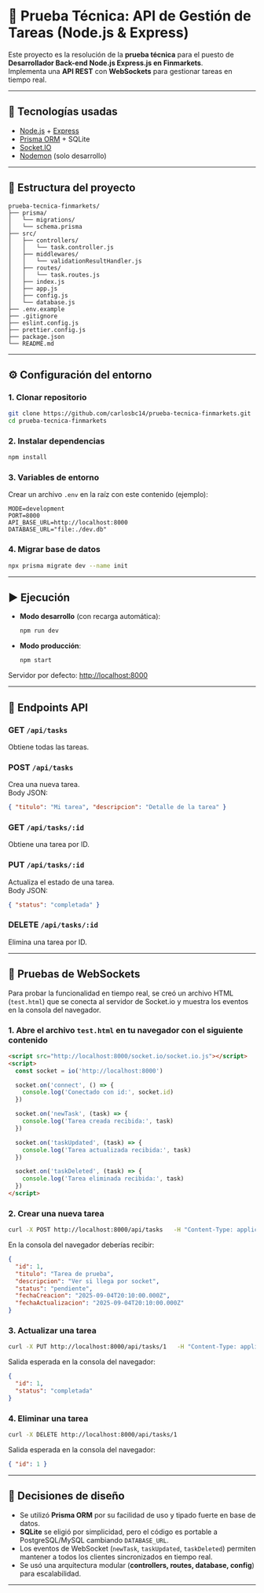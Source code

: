 # 📌 Prueba Técnica: API de Gestión de Tareas (Node.js & Express)

Este proyecto es la resolución de la **prueba técnica** para el puesto de **Desarrollador Back-end Node.js Express.js en Finmarkets**.  
Implementa una **API REST** con **WebSockets** para gestionar tareas en tiempo real.

---

## 🚀 Tecnologías usadas

- [Node.js](https://nodejs.org/) + [Express](https://expressjs.com/)
- [Prisma ORM](https://www.prisma.io/) + SQLite
- [Socket.IO](https://socket.io/)
- [Nodemon](https://nodemon.io/) (solo desarrollo)

---

## 📂 Estructura del proyecto

```
prueba-tecnica-finmarkets/
├── prisma/
│   └── migrations/
│   └── schema.prisma
├── src/
│   ├── controllers/
│   │   └── task.controller.js
│   ├── middlewares/
│   │   └── validationResultHandler.js
│   ├── routes/
│   │   └── task.routes.js
│   ├── index.js
│   ├── app.js
│   ├── config.js
│   └── database.js
├── .env.example
├── .gitignore
├── eslint.config.js
├── prettier.config.js
├── package.json
└── README.md
```

---

## ⚙️ Configuración del entorno

### 1. Clonar repositorio

```bash
git clone https://github.com/carlosbc14/prueba-tecnica-finmarkets.git
cd prueba-tecnica-finmarkets
```

### 2. Instalar dependencias

```bash
npm install
```

### 3. Variables de entorno

Crear un archivo `.env` en la raíz con este contenido (ejemplo):

```env
MODE=development
PORT=8000
API_BASE_URL=http://localhost:8000
DATABASE_URL="file:./dev.db"
```

### 4. Migrar base de datos

```bash
npx prisma migrate dev --name init
```

---

## ▶️ Ejecución

- **Modo desarrollo** (con recarga automática):

  ```bash
  npm run dev
  ```

- **Modo producción**:
  ```bash
  npm start
  ```

Servidor por defecto: [http://localhost:8000](http://localhost:8000)

---

## 📡 Endpoints API

### GET `/api/tasks`

Obtiene todas las tareas.

### POST `/api/tasks`

Crea una nueva tarea.  
Body JSON:

```json
{ "titulo": "Mi tarea", "descripcion": "Detalle de la tarea" }
```

### GET `/api/tasks/:id`

Obtiene una tarea por ID.

### PUT `/api/tasks/:id`

Actualiza el estado de una tarea.  
Body JSON:

```json
{ "status": "completada" }
```

### DELETE `/api/tasks/:id`

Elimina una tarea por ID.

---

## 🔌 Pruebas de WebSockets

Para probar la funcionalidad en tiempo real, se creó un archivo HTML (`test.html`) que se conecta al servidor de Socket.io y muestra los eventos en la consola del navegador.

### 1. Abre el archivo `test.html` en tu navegador con el siguiente contenido

```html
<script src="http://localhost:8000/socket.io/socket.io.js"></script>
<script>
  const socket = io('http://localhost:8000')

  socket.on('connect', () => {
    console.log('Conectado con id:', socket.id)
  })

  socket.on('newTask', (task) => {
    console.log('Tarea creada recibida:', task)
  })

  socket.on('taskUpdated', (task) => {
    console.log('Tarea actualizada recibida:', task)
  })

  socket.on('taskDeleted', (task) => {
    console.log('Tarea eliminada recibida:', task)
  })
</script>
```

### 2. Crear una nueva tarea

```bash
curl -X POST http://localhost:8000/api/tasks   -H "Content-Type: application/json"   -d '{"titulo":"Tarea de prueba","descripcion":"Ver si llega por socket"}'
```

En la consola del navegador deberías recibir:

```json
{
  "id": 1,
  "titulo": "Tarea de prueba",
  "descripcion": "Ver si llega por socket",
  "status": "pendiente",
  "fechaCreacion": "2025-09-04T20:10:00.000Z",
  "fechaActualizacion": "2025-09-04T20:10:00.000Z"
}
```

### 3. Actualizar una tarea

```bash
curl -X PUT http://localhost:8000/api/tasks/1   -H "Content-Type: application/json"   -d '{"status":"completada"}'
```

Salida esperada en la consola del navegador:

```json
{
  "id": 1,
  "status": "completada"
}
```

### 4. Eliminar una tarea

```bash
curl -X DELETE http://localhost:8000/api/tasks/1
```

Salida esperada en la consola del navegador:

```json
{ "id": 1 }
```

---

## 📌 Decisiones de diseño

- Se utilizó **Prisma ORM** por su facilidad de uso y tipado fuerte en base de datos.
- **SQLite** se eligió por simplicidad, pero el código es portable a PostgreSQL/MySQL cambiando `DATABASE_URL`.
- Los eventos de WebSocket (`newTask`, `taskUpdated`, `taskDeleted`) permiten mantener a todos los clientes sincronizados en tiempo real.
- Se usó una arquitectura modular (**controllers, routes, database, config**) para escalabilidad.

---
